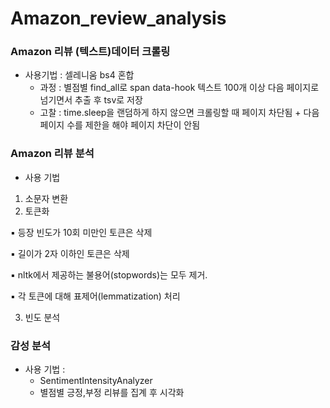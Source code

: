 # Amazon_review_analysis

### Amazon 리뷰 (텍스트)데이터 크롤링
- 사용기법 : 셀레니움 bs4 혼합
  - 과정 : 별점별 find_all로 span data-hook 텍스트 100개 이상 다음 페이지로 넘기면서 추출 후 tsv로 저장
  - 고찰 : time.sleep을 랜덤하게 하지 않으면 크롤링할 때 페이지 차단됨 + 다음 페이지 수를 제한을 해야 페이지 차단이 안됨

 ### Amazon 리뷰 분석
 - 사용 기법
1) 소문자 변환
2) 토큰화
   
▪ 등장 빈도가 10회 미만인 토큰은 삭제

▪ 길이가 2자 이하인 토큰은 삭제

▪ nltk에서 제공하는 불용어(stopwords)는 모두 제거.

▪ 각 토큰에 대해 표제어(lemmatization) 처리

3) 빈도 분석


### 감성 분석
- 사용 기법 :
  - SentimentIntensityAnalyzer
  - 별점별 긍정,부정 리뷰를 집계 후 시각화
 

